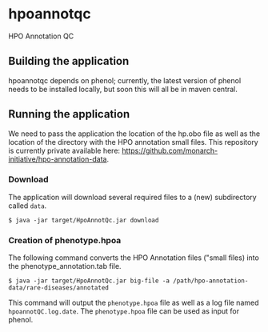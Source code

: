 # hpoannotqc
HPO Annotation QC



## Building the application
hpoannotqc depends on phenol; currently, the latest version of phenol needs to be installed locally, but soon this will all be in maven central.

## Running the application
We need to pass the application the location of the hp.obo file as well
as the location of the directory with the HPO annotation small files. This repository
is currently private available here: https://github.com/monarch-initiative/hpo-annotation-data.


### Download
The application will download several required files to a (new) subdirectory called ``data``.
```
$ java -jar target/HpoAnnotQc.jar download
```

### Creation of phenotype.hpoa

The following command converts the HPO Annotation files ("small files) into the phenotype_annotation.tab file.
```aidl
$ java -jar target/HpoAnnotQc.jar big-file -a /path/hpo-annotation-data/rare-diseases/annotated
```
This command will output the ``phenotype.hpoa`` file as well as a log file
 named ``hpoannotQC.log.date``. The ``phenotype.hpoa`` file can be used as input for phenol.
